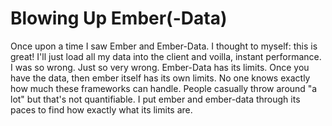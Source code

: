 # Blowing Up Ember(-Data)

Once upon a time I saw Ember and Ember-Data. I thought to myself: this
is great! I'll just load all my data into the client and voilla, instant
performance. I was so wrong. Just so very wrong. Ember-Data has its
limits. Once you have the data, then ember itself has its own limits.
No one knows exactly how much these frameworks can handle. People
casually throw around "a lot" but that's not quantifiable. I put ember
and ember-data through its paces to find how exactly what its limits
are.
